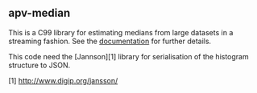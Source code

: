 apv-median
----------

This is a C99 library for estimating medians from large datasets
in a streaming fashion. See the [documentation](doc/README.md) for
further details.

This code need the [Jannson][1] library for serialisation of the
histogram structure to JSON.

[1] http://www.digip.org/jansson/
